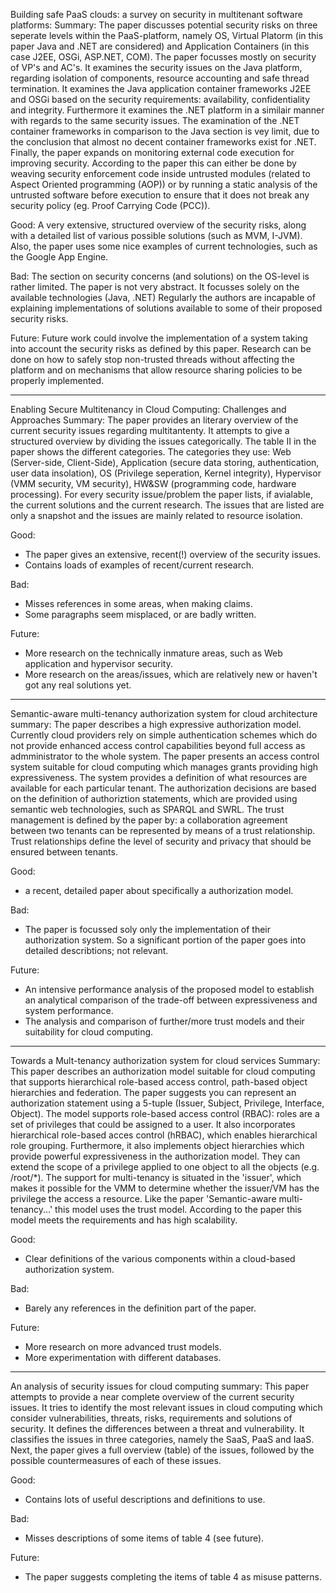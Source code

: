 Building safe PaaS clouds: a survey on security in multitenant software platforms:
Summary:
The paper discusses potential security risks on three seperate levels within 
the PaaS-platform, namely OS, Virtual Platorm (in this paper Java and .NET are 
considered) and Application Containers (in this case J2EE, OSGi, ASP.NET, COM). 
The paper focusses mostly on security of VP's and AC's. It examines the security issues on
the Java platform, regarding isolation of components, resource accounting and safe thread termination.
It examines the Java application container frameworks J2EE and OSGi based on the
security requirements: availability, confidentiality and integrity.
Furthermore it examines the .NET platform in a similair manner with regards to the 
same security issues. The examination of the .NET container frameworks in 
comparison to the Java section is vey limit, due to the conclusion that almost no 
decent container frameworks exist for .NET. Finally, the paper expands on monitoring 
external code execution for improving security. According to the paper this can either
be done by weaving security enforcement code inside untrusted modules (related to Aspect
Oriented programming (AOP)) or by running a static analysis of the untrusted software
before execution to ensure that it does not break any security policy (eg. Proof Carrying Code (PCC)).

Good:
A very extensive, structured overview of the security risks, along with a detailed list
of various possible solutions (such as MVM, I-JVM). Also, the paper uses some nice examples of current
technologies, such as the Google App Engine.

Bad:
The section on security concerns (and solutions) on the OS-level is rather limited.
The paper is not very abstract. It focusses solely on the available technologies (Java, .NET)
Regularly the authors are incapable of explaining implementations of solutions available
to some of their proposed security risks.

Future:
Future work could involve the implementation of a system taking into account the 
security risks as defined by this paper. Research can be done on how to safely stop
non-trusted threads without affecting the platform and on mechanisms that allow
resource sharing policies to be properly implemented. 

----------
Enabling Secure Multitenancy in Cloud Computing: Challenges and Approaches
Summary:
The paper provides an literary overview of the current security issues regarding
multitantenty. It attempts to give a structured overview by dividing the issues categorically.
The table II in the paper shows the different categories. The categories they use:
Web (Server-side, Client-Side), Application (secure data storing, authentication, 
user data insolation), OS (Privilege seperation, Kernel integrity), Hypervisor (VMM
security, VM security), HW&SW (programming code, hardware processing). For every 
security issue/problem the paper lists, if avialable, the current solutions and 
the current research. The issues that are listed are only a snapshot and the issues 
are mainly related to resource isolation. 


Good:
- The paper gives an extensive, recent(!) overview of the security issues. 
- Contains loads of examples of recent/current research.

Bad:
- Misses references in some areas, when making claims.
- Some paragraphs seem misplaced, or are badly written.

Future:
- More research on the technically inmature areas, such as Web application and 
hypervisor security.
- More research on the areas/issues, which are relatively new or haven't got any
real solutions yet.

------------
Semantic-aware multi-tenancy authorization system for cloud architecture
summary:
The paper describes a high expressive authorization model. Currently cloud providers
rely on simple authentication schemes which do not provide enhanced access control 
capabilities beyond full access as admministrator to the whole system. The paper 
presents an access control system suitable for cloud computing which manages grants
providing high expressiveness. The system provides a definition of what resources are
available for each particular tenant. The authorization decisions are based on 
the definition of authoriztion statements, which are provided using semantic web 
technologies, such as SPARQL and SWRL. The trust management is defined by the paper by: 
a collaboration agreement between two tenants can be represented by means of a 
trust relationship. Trust relationships define the level of security and privacy 
that should be ensured between tenants.

Good:
- a recent, detailed paper about specifically a authorization model.

Bad:
- The paper is focussed soly only the implementation of their authorization system.
So a significant portion of the paper goes into detailed describtions; not relevant.

Future:
- An intensive performance analysis of the proposed model to establish an analytical
comparison of the trade-off between expressiveness and system performance.
- The analysis and comparison of further/more trust models and their suitability for
cloud computing.

-----------
Towards a Mult-tenancy authorization system for cloud services
Summary:
This paper describes an authorization model suitable for cloud computing that 
supports hierarchical role-based access control, path-based object hierarchies and 
federation. The paper suggests you can represent an authorization statement using a
5-tuple (Issuer, Subject, Privilege, Interface, Object). The model supports role-based
access control (RBAC): roles are a set of privileges that could  be assigned to a user.
It also incorporates hierarchical role-based acces control (hRBAC), which enables 
hierarchical role grouping. Furthermore, it also implements object hierarchies which
provide powerful expressiveness in the authorization model. They can extend the scope 
of a privilege applied to one object to all the objects (e.g. /root/*). The support 
for multi-tenancy is situated in the 'issuer', which makes it possible for the VMM to
determine whether the issuer/VM has the privilege the access a resource. Like the paper 
'Semantic-aware multi-tenancy...' this model uses the trust model. According to the paper
this model meets the requirements and has high scalability.

Good:
- Clear definitions of the various components within a cloud-based authorization system.

Bad:
- Barely any references in the definition part of the paper.

Future:
- More research on more advanced trust models.
- More experimentation with different databases.

------------
An analysis of security issues for cloud computing
summary:
This paper attempts to provide a near complete overview of the current security 
issues. It tries to identify the most relevant issues in cloud computing which 
consider vulnerabilities, threats, risks, requirements and solutions of security. It 
defines the differences between a threat and vulnerability. It classifies the issues 
in three categories, namely the SaaS, PaaS and IaaS. Next, the paper gives a full
overview (table) of the issues, followed by the possible countermeasures of each of these 
issues.


Good:
- Contains lots of useful descriptions and definitions to use.

Bad:
- Misses descriptions of some items of table 4 (see future).

Future:
- The paper suggests completing the items of table 4 as misuse patterns.



